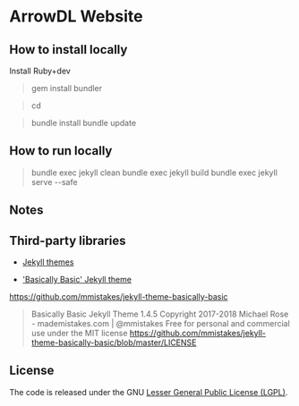 # ArrowDL Website

## How to install locally

Install Ruby+dev

> gem install bundler

> cd <HERE>

> bundle install
> bundle update


## How to run locally

> bundle exec jekyll clean
> bundle exec jekyll build
> bundle exec jekyll serve --safe


## Notes

## Third-party libraries

- [Jekyll themes](https://jekyllrb.com/docs/themes/)

- ['Basically Basic' Jekyll theme](https://mmistakes.github.io/jekyll-theme-basically-basic/)

https://github.com/mmistakes/jekyll-theme-basically-basic

> Basically Basic Jekyll Theme 1.4.5
> Copyright 2017-2018 Michael Rose - mademistakes.com | @mmistakes
> Free for personal and commercial use under the MIT license
> https://github.com/mmistakes/jekyll-theme-basically-basic/blob/master/LICENSE


## License

The code is released under the GNU [Lesser General Public License (LGPL)](LICENSE "LICENSE").

